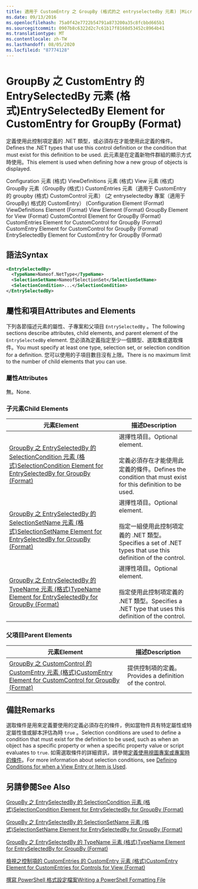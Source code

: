 ```yaml
---
title: 適用于 CustomEntry 之 GroupBy (格式的之 entryselectedby 元素) |Microsoft Docs
ms.date: 09/13/2016
ms.openlocfilehash: 75a0f42e7722b54791a873200a35c8fcbbd665b1
ms.sourcegitcommit: 0907b8c6322d2c7c61b17f8168d53452c8964b41
ms.translationtype: MT
ms.contentlocale: zh-TW
ms.lasthandoff: 08/05/2020
ms.locfileid: "87774128"
---
```

# <a name="entryselectedby-element-for-customentry-for-groupby-format"></a><span data-ttu-id="45471-102">GroupBy 之 CustomEntry 的 EntrySelectedBy 元素 (格式)</span><span class="sxs-lookup"><span data-stu-id="45471-102">EntrySelectedBy Element for CustomEntry for GroupBy (Format)</span></span>

<span data-ttu-id="45471-103">定義使用此控制項定義的 .NET 類型，或必須存在才能使用此定義的條件。</span><span class="sxs-lookup"><span data-stu-id="45471-103">Defines the .NET types that use this control definition or the condition that must exist for this definition to be used.</span></span> <span data-ttu-id="45471-104">此元素是在定義新物件群組的顯示方式時使用。</span><span class="sxs-lookup"><span data-stu-id="45471-104">This element is used when defining how a new group of objects is displayed.</span></span>

<span data-ttu-id="45471-105">Configuration 元素 (格式) ViewDefinitions 元素 (格式) View 元素 (格式) GroupBy 元素（GroupBy (格式）) CustomEntries 元素（適用于 CustomEntry 的 groupby (格式) CustomControl 元素） (之 entryselectedby 專案（適用于 GroupBy) 格式的 CustomEntry） (</span><span class="sxs-lookup"><span data-stu-id="45471-105">Configuration Element (Format) ViewDefinitions Element (Format) View Element (Format) GroupBy Element for View (Format) CustomControl Element for GroupBy (Format) CustomEntries Element for CustomControl for GroupBy (Format) CustomEntry Element for CustomControl for GroupBy (Format) EntrySelectedBy Element for CustomEntry for GroupBy (Format)</span></span>

## <a name="syntax"></a><span data-ttu-id="45471-106">語法</span><span class="sxs-lookup"><span data-stu-id="45471-106">Syntax</span></span>

```xml
<EntrySelectedBy>
  <TypeName>Nameof.NetType</TypeName>
  <SelectionSetName>NameofSelectionSet</SelectionSetName>
  <SelectionCondition>...</SelectionCondition>
</EntrySelectedBy>
```

## <a name="attributes-and-elements"></a><span data-ttu-id="45471-107">屬性和項目</span><span class="sxs-lookup"><span data-stu-id="45471-107">Attributes and Elements</span></span>

<span data-ttu-id="45471-108">下列各節描述元素的屬性、子專案和父項目 `EntrySelectedBy` 。</span><span class="sxs-lookup"><span data-stu-id="45471-108">The following sections describe attributes, child elements, and parent element of the `EntrySelectedBy` element.</span></span> <span data-ttu-id="45471-109">您必須為定義指定至少一個類型、選取集或選取條件。</span><span class="sxs-lookup"><span data-stu-id="45471-109">You must specify at least one type, selection set, or selection condition for a definition.</span></span> <span data-ttu-id="45471-110">您可以使用的子項目數目沒有上限。</span><span class="sxs-lookup"><span data-stu-id="45471-110">There is no maximum limit to the number of child elements that you can use.</span></span>

### <a name="attributes"></a><span data-ttu-id="45471-111">屬性</span><span class="sxs-lookup"><span data-stu-id="45471-111">Attributes</span></span>

<span data-ttu-id="45471-112">無。</span><span class="sxs-lookup"><span data-stu-id="45471-112">None.</span></span>

### <a name="child-elements"></a><span data-ttu-id="45471-113">子元素</span><span class="sxs-lookup"><span data-stu-id="45471-113">Child Elements</span></span>

|<span data-ttu-id="45471-114">元素</span><span class="sxs-lookup"><span data-stu-id="45471-114">Element</span></span>|<span data-ttu-id="45471-115">描述</span><span class="sxs-lookup"><span data-stu-id="45471-115">Description</span></span>|
|-------------|-----------------|
|[<span data-ttu-id="45471-116">GroupBy 之 EntrySelectedBy 的 SelectionCondition 元素 (格式)</span><span class="sxs-lookup"><span data-stu-id="45471-116">SelectionCondition Element for EntrySelectedBy for GroupBy (Format)</span></span>](./selectioncondition-element-for-entryselectedby-for-groupby-format.md)|<span data-ttu-id="45471-117">選擇性項目。</span><span class="sxs-lookup"><span data-stu-id="45471-117">Optional element.</span></span><br /><br /> <span data-ttu-id="45471-118">定義必須存在才能使用此定義的條件。</span><span class="sxs-lookup"><span data-stu-id="45471-118">Defines the condition that must exist for this definition to be used.</span></span>|
|[<span data-ttu-id="45471-119">GroupBy 之 EntrySelectedBy 的 SelectionSetName 元素 (格式)</span><span class="sxs-lookup"><span data-stu-id="45471-119">SelectionSetName Element for EntrySelectedBy for GroupBy (Format)</span></span>](./selectionsetname-element-for-entryselectedby-for-groupby-format.md)|<span data-ttu-id="45471-120">選擇性項目。</span><span class="sxs-lookup"><span data-stu-id="45471-120">Optional element.</span></span><br /><br /> <span data-ttu-id="45471-121">指定一組使用此控制項定義的 .NET 類型。</span><span class="sxs-lookup"><span data-stu-id="45471-121">Specifies a set of .NET types that use this definition of the control.</span></span>|
|[<span data-ttu-id="45471-122">GroupBy 之 EntrySelectedBy 的 TypeName 元素 (格式)</span><span class="sxs-lookup"><span data-stu-id="45471-122">TypeName Element for EntrySelectedBy for GroupBy (Format)</span></span>](./typename-element-for-entryselectedby-for-groupby-format.md)|<span data-ttu-id="45471-123">選擇性項目。</span><span class="sxs-lookup"><span data-stu-id="45471-123">Optional element.</span></span><br /><br /> <span data-ttu-id="45471-124">指定使用此控制項定義的 .NET 類型。</span><span class="sxs-lookup"><span data-stu-id="45471-124">Specifies a .NET type that uses this definition of the control.</span></span>|

### <a name="parent-elements"></a><span data-ttu-id="45471-125">父項目</span><span class="sxs-lookup"><span data-stu-id="45471-125">Parent Elements</span></span>

|<span data-ttu-id="45471-126">元素</span><span class="sxs-lookup"><span data-stu-id="45471-126">Element</span></span>|<span data-ttu-id="45471-127">描述</span><span class="sxs-lookup"><span data-stu-id="45471-127">Description</span></span>|
|-------------|-----------------|
|[<span data-ttu-id="45471-128">GroupBy 之 CustomControl 的 CustomEntry 元素 (格式)</span><span class="sxs-lookup"><span data-stu-id="45471-128">CustomEntry Element for CustomControl for GroupBy (Format)</span></span>](./customentry-element-for-customcontrol-for-groupby-format.md)|<span data-ttu-id="45471-129">提供控制項的定義。</span><span class="sxs-lookup"><span data-stu-id="45471-129">Provides a definition of the control.</span></span>|

## <a name="remarks"></a><span data-ttu-id="45471-130">備註</span><span class="sxs-lookup"><span data-stu-id="45471-130">Remarks</span></span>

<span data-ttu-id="45471-131">選取條件是用來定義要使用的定義必須存在的條件，例如當物件具有特定屬性或特定屬性值或腳本評估為時 `true` 。</span><span class="sxs-lookup"><span data-stu-id="45471-131">Selection conditions are used to define a condition that must exist for the definition to be used, such as when an object has a specific property or when a specific property value or script evaluates to `true`.</span></span> <span data-ttu-id="45471-132">如需選取條件的詳細資訊，請參閱[定義使用視圖專案或專案時的條件](./defining-conditions-for-displaying-data.md)。</span><span class="sxs-lookup"><span data-stu-id="45471-132">For more information about selection conditions, see [Defining Conditions for when a View Entry or Item is Used](./defining-conditions-for-displaying-data.md).</span></span>

## <a name="see-also"></a><span data-ttu-id="45471-133">另請參閱</span><span class="sxs-lookup"><span data-stu-id="45471-133">See Also</span></span>

[<span data-ttu-id="45471-134">GroupBy 之 EntrySelectedBy 的 SelectionCondition 元素 (格式)</span><span class="sxs-lookup"><span data-stu-id="45471-134">SelectionCondition Element for EntrySelectedBy for GroupBy (Format)</span></span>](./selectioncondition-element-for-entryselectedby-for-groupby-format.md)

[<span data-ttu-id="45471-135">GroupBy 之 EntrySelectedBy 的 SelectionSetName 元素 (格式)</span><span class="sxs-lookup"><span data-stu-id="45471-135">SelectionSetName Element for EntrySelectedBy for GroupBy (Format)</span></span>](./selectionsetname-element-for-entryselectedby-for-groupby-format.md)

[<span data-ttu-id="45471-136">GroupBy 之 EntrySelectedBy 的 TypeName 元素 (格式)</span><span class="sxs-lookup"><span data-stu-id="45471-136">TypeName Element for EntrySelectedBy for GroupBy (Format)</span></span>](./typename-element-for-entryselectedby-for-groupby-format.md)

[<span data-ttu-id="45471-137">檢視之控制項的 CustomEntries 的 CustomEntry 元素 (格式)</span><span class="sxs-lookup"><span data-stu-id="45471-137">CustomEntry Element for CustomEntries for Controls for View (Format)</span></span>](./customentry-element-for-customentries-for-controls-for-view-format.md)

[<span data-ttu-id="45471-138">撰寫 PowerShell 格式設定檔案</span><span class="sxs-lookup"><span data-stu-id="45471-138">Writing a PowerShell Formatting File</span></span>](./writing-a-powershell-formatting-file.md)
